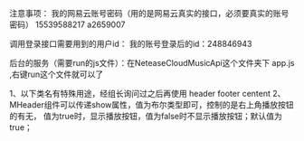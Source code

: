 注意事项：
我的网易云账号密码（用的是网易云真实的接口，必须要真实的账号密码）
    15539588217
    a2659007

调用登录接口需要用到的用户id：
    我的账号登录后的id：248846943

后台的服务（需要run的js文件）：在NeteaseCloudMusicApi这个文件夹下  app.js  ,右键run这个文件就可以了

1、以下类名有特殊用途，经组长询问过之后再使用
header
footer
centent
2、MHeader组件可以传递show属性，值为布尔类型即可，控制的是右上角播放按钮的有无，
值为true时，显示播放按钮，值为false时不显示播放按钮；默认值为true；


